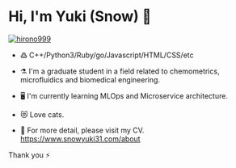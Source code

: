 # Hi, I'm Yuki (Snow) 👋

[![hirono999](https://img.shields.io/endpoint?url=https%3A%2F%2Fatcoder-badges.now.sh%2Fapi%2Fatcoder%2Fjson%2Fhirono999)](https://atcoder.jp/users/hirono999)

- ߷ C++/Python3/Ruby/go/Javascript/HTML/CSS/etc

- ⚗️ I'm a graduate student in a field related to chemometrics, microfluidics and biomedical engineering.

- 🖥️ I'm currently learning MLOps and Microservice architecture.

- 😻 Love cats.

- 💬 For more detail, please visit my CV. https://www.snowyuki31.com/about

Thank you ⚡

<!--
**snowyuki31/snowyuki31** is a ✨ _special_ ✨ repository because its `README.md` (this file) appears on your GitHub profile.

Here are some ideas to get you started:

- 🔭 I’m currently working on ...
- 🌱 I’m currently learning ...
- 👯 I’m looking to collaborate on ...
- 🤔 I’m looking for help with ...
- 💬 Ask me about ...
- 📫 How to reach me: ...
- 😄 Pronouns: ...
- ⚡ Fun fact: ...
-->
